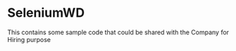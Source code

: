 # SeleniumWD
This contains some sample code that could be shared with the Company for Hiring purpose
